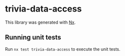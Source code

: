 # trivia-data-access

This library was generated with [Nx](https://nx.dev).

## Running unit tests

Run `nx test trivia-data-access` to execute the unit tests.
